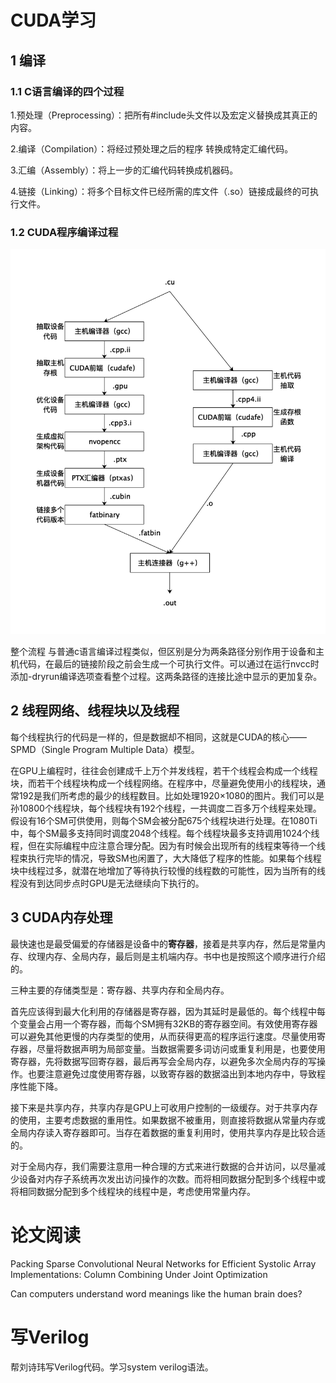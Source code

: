 # CUDA学习

## 1 编译

### 1.1 C语言编译的四个过程

1.预处理（Preprocessing）：把所有#include头文件以及宏定义替换成其真正的内容。

2.编译（Compilation）：将经过预处理之后的程序 转换成特定汇编代码。

3.汇编（Assembly）：将上一步的汇编代码转换成机器码。

4.链接（Linking）：将多个目标文件已经所需的库文件（.so）链接成最终的可执行文件。

### 1.2 CUDA程序编译过程

![](./nvcc.jpg)

整个流程 与普通c语言编译过程类似，但区别是分为两条路径分别作用于设备和主机代码，在最后的链接阶段之前会生成一个可执行文件。可以通过在运行nvcc时添加-dryrun编译选项查看整个过程。这两条路径的连接比途中显示的更加复杂。



## 2 线程网络、线程块以及线程

每个线程执行的代码是一样的，但是数据却不相同，这就是CUDA的核心——SPMD（Single Program Multiple Data）模型。

在GPU上编程时，往往会创建成千上万个并发线程，若干个线程会构成一个线程块，而若干个线程块构成一个线程网络。在程序中，尽量避免使用小的线程块，通常192是我们所考虑的最少的线程数目。比如处理1920×1080的图片。我们可以是孙10800个线程块，每个线程块有192个线程，一共调度二百多万个线程来处理。假设有16个SM可供使用，则每个SM会被分配675个线程块进行处理。在1080Ti中，每个SM最多支持同时调度2048个线程。每个线程块最多支持调用1024个线程，但在实际编程中应注意合理分配。因为有时候会出现所有的线程束等待一个线程束执行完毕的情况，导致SM也闲置了，大大降低了程序的性能。如果每个线程块中线程过多，就潜在地增加了等待执行较慢的线程数的可能性，因为当所有的线程没有到达同步点时GPU是无法继续向下执行的。





## 3 CUDA内存处理

最快速也是最受偏爱的存储器是设备中的**寄存器**，接着是共享内存，然后是常量内存、纹理内存、全局内存，最后则是主机端内存。书中也是按照这个顺序进行介绍的。

三种主要的存储类型是：寄存器、共享内存和全局内存。

首先应该得到最大化利用的存储器是寄存器，因为其延时是最低的。每个线程中每个变量会占用一个寄存器，而每个SM拥有32KB的寄存器空间。有效使用寄存器可以避免其他更慢的内存类型的使用，从而获得更高的程序运行速度。尽量使用寄存器，尽量将数据声明为局部变量。当数据需要多词访问或重复利用是，也要使用寄存器，先将数据写回寄存器，最后再写会全局内存，以避免多次全局内存的写操作。也要注意避免过度使用寄存器，以致寄存器的数据溢出到本地内存中，导致程序性能下降。

接下来是共享内存，共享内存是GPU上可收用户控制的一级缓存。对于共享内存的使用，主要考虑数据的重用性。如果数据不被重用，则直接将数据从常量内存或全局内存读入寄存器即可。当存在着数据的重复利用时，使用共享内存是比较合适的。

对于全局内存，我们需要注意用一种合理的方式来进行数据的合并访问，以尽量减少设备对内存子系统再次发出访问操作的次数。而将相同数据分配到多个线程中或将相同数据分配到多个线程块的线程中是，考虑使用常量内存。

# 论文阅读

Packing Sparse Convolutional Neural Networks for Efficient Systolic Array Implementations: Column Combining Under Joint Optimization

Can computers understand word meanings like the human brain does?


# 写Verilog

帮刘诗玮写Verilog代码。学习system verilog语法。
